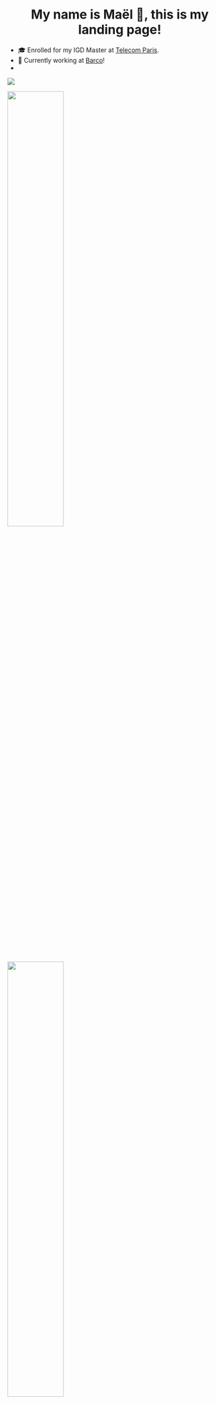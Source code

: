 <h1 align="center"> My name is Maël 🔭, this is my landing page! </h1>

<!--
**Skyepulse/Skyepulse** is a ✨ _special_ ✨ repository because its `README.md` (this file) appears on your GitHub profile.

Here are some ideas to get you started:

- 🔭 I’m currently working on ...
- 🌱 I’m currently learning ...
- 👯 I’m looking to collaborate on ...
- 🤔 I’m looking for help with ...
- 💬 Ask me about ...
- 📫 How to reach me: ...
- 😄 Pronouns: ...
- ⚡ Fun fact: ...
-->

- 🎓 Enrolled for my IGD Master at [Telecom Paris](https://www.telecom-paris.fr/).
- 🌱 Currently working at [Barco](https://www.barco.com/en)!
- 
![](https://komarev.com/ghpvc/?username=your-github-username)

  <img height="50%" width="auto" src ="https://github-readme-stats.vercel.app/api?username=Skyepulse&show_icons=true&count_private=true&theme=tokyonight&hide_border=true&hide=stars&bg_color=00000000&rank_icon=github">
  <img height="50%" width="auto" src ="https://github-readme-stats.vercel.app/api/top-langs/?username=Skyepulse&layout=compact&hide_border=true&theme=tokyonight&bg_color=00000000&langs_count=6&hide=jupyter%20notebook,tex,css,php">

---
### Check out my new [portfolio website](https://skyepulse.github.io) !

---

### 🚀 Check Out My Latest Project!

**🧠 Convolutional Neural Network Visualizer**  
An interactive tool to **see animated inferences** and explore the **inner workings** of a CNN with a BabylonJS Scene.

🔗 [**Click Here to Try It Live**](https://www.008032025.xyz)

---

### 🎨 Latest Images Drawn by users of the Visualizer

<div style="display: flex; justify-content: center; gap: 10px; flex-wrap: wrap;">
  <img src="https://www.008032025.xyz/api/random_image?t=1754666555" alt="Random Image" width="200"/>
  <img src="https://www.008032025.xyz/api/random_image?t=1754653500" alt="Random Image" width="200"/>
  <img src="https://www.008032025.xyz/api/random_image?t=1754661335" alt="Random Image" width="200"/>
  <img src="https://www.008032025.xyz/api/random_image?t=1754661484" alt="Random Image" width="200"/>
  <img src="https://www.008032025.xyz/api/random_image?t=1754662272" alt="Random Image" width="200"/>
  <img src="https://www.008032025.xyz/api/random_image?t=1754671349" alt="Random Image" width="200"/>
  <img src="https://www.008032025.xyz/api/random_image?t=1754652931" alt="Random Image" width="200"/>
  <img src="https://www.008032025.xyz/api/random_image?t=1754656461" alt="Random Image" width="200"/>
</div>



> ✏️ These are selected by random among the the most recent images drawn by users and used as inputs in the live CNN visualizer above — updating in real time as people interact with it!

---

